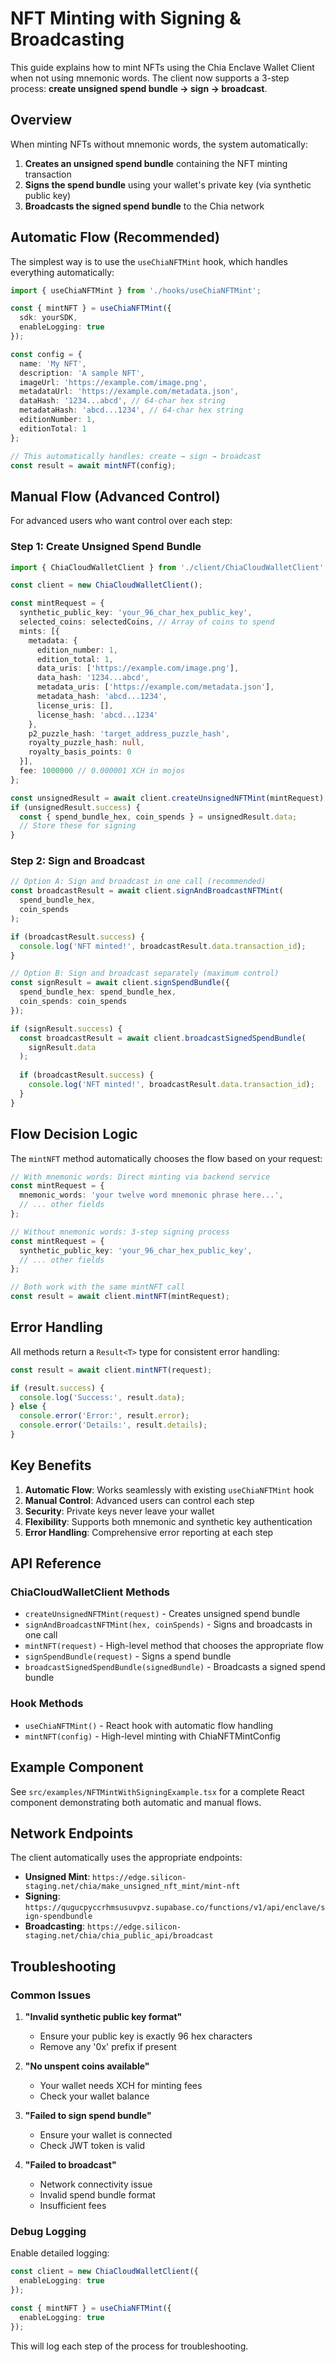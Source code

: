 # NFT Minting with Signing & Broadcasting

This guide explains how to mint NFTs using the Chia Enclave Wallet Client when not using mnemonic words. The client now supports a 3-step process: **create unsigned spend bundle → sign → broadcast**.

## Overview

When minting NFTs without mnemonic words, the system automatically:

1. **Creates an unsigned spend bundle** containing the NFT minting transaction
2. **Signs the spend bundle** using your wallet's private key (via synthetic public key)
3. **Broadcasts the signed spend bundle** to the Chia network

## Automatic Flow (Recommended)

The simplest way is to use the `useChiaNFTMint` hook, which handles everything automatically:

```typescript
import { useChiaNFTMint } from './hooks/useChiaNFTMint';

const { mintNFT } = useChiaNFTMint({
  sdk: yourSDK,
  enableLogging: true
});

const config = {
  name: 'My NFT',
  description: 'A sample NFT',
  imageUrl: 'https://example.com/image.png',
  metadataUrl: 'https://example.com/metadata.json',
  dataHash: '1234...abcd', // 64-char hex string
  metadataHash: 'abcd...1234', // 64-char hex string
  editionNumber: 1,
  editionTotal: 1
};

// This automatically handles: create → sign → broadcast
const result = await mintNFT(config);
```

## Manual Flow (Advanced Control)

For advanced users who want control over each step:

### Step 1: Create Unsigned Spend Bundle

```typescript
import { ChiaCloudWalletClient } from './client/ChiaCloudWalletClient';

const client = new ChiaCloudWalletClient();

const mintRequest = {
  synthetic_public_key: 'your_96_char_hex_public_key',
  selected_coins: selectedCoins, // Array of coins to spend
  mints: [{
    metadata: {
      edition_number: 1,
      edition_total: 1,
      data_uris: ['https://example.com/image.png'],
      data_hash: '1234...abcd',
      metadata_uris: ['https://example.com/metadata.json'],
      metadata_hash: 'abcd...1234',
      license_uris: [],
      license_hash: 'abcd...1234'
    },
    p2_puzzle_hash: 'target_address_puzzle_hash',
    royalty_puzzle_hash: null,
    royalty_basis_points: 0
  }],
  fee: 1000000 // 0.000001 XCH in mojos
};

const unsignedResult = await client.createUnsignedNFTMint(mintRequest);
if (unsignedResult.success) {
  const { spend_bundle_hex, coin_spends } = unsignedResult.data;
  // Store these for signing
}
```

### Step 2: Sign and Broadcast

```typescript
// Option A: Sign and broadcast in one call (recommended)
const broadcastResult = await client.signAndBroadcastNFTMint(
  spend_bundle_hex,
  coin_spends
);

if (broadcastResult.success) {
  console.log('NFT minted!', broadcastResult.data.transaction_id);
}

// Option B: Sign and broadcast separately (maximum control)
const signResult = await client.signSpendBundle({
  spend_bundle_hex: spend_bundle_hex,
  coin_spends: coin_spends
});

if (signResult.success) {
  const broadcastResult = await client.broadcastSignedSpendBundle(
    signResult.data
  );
  
  if (broadcastResult.success) {
    console.log('NFT minted!', broadcastResult.data.transaction_id);
  }
}
```

## Flow Decision Logic

The `mintNFT` method automatically chooses the flow based on your request:

```typescript
// With mnemonic words: Direct minting via backend service
const mintRequest = {
  mnemonic_words: 'your twelve word mnemonic phrase here...',
  // ... other fields
};

// Without mnemonic words: 3-step signing process
const mintRequest = {
  synthetic_public_key: 'your_96_char_hex_public_key',
  // ... other fields
};

// Both work with the same mintNFT call
const result = await client.mintNFT(mintRequest);
```

## Error Handling

All methods return a `Result<T>` type for consistent error handling:

```typescript
const result = await client.mintNFT(request);

if (result.success) {
  console.log('Success:', result.data);
} else {
  console.error('Error:', result.error);
  console.error('Details:', result.details);
}
```

## Key Benefits

1. **Automatic Flow**: Works seamlessly with existing `useChiaNFTMint` hook
2. **Manual Control**: Advanced users can control each step
3. **Security**: Private keys never leave your wallet
4. **Flexibility**: Supports both mnemonic and synthetic key authentication
5. **Error Handling**: Comprehensive error reporting at each step

## API Reference

### ChiaCloudWalletClient Methods

- `createUnsignedNFTMint(request)` - Creates unsigned spend bundle
- `signAndBroadcastNFTMint(hex, coinSpends)` - Signs and broadcasts in one call
- `mintNFT(request)` - High-level method that chooses the appropriate flow
- `signSpendBundle(request)` - Signs a spend bundle
- `broadcastSignedSpendBundle(signedBundle)` - Broadcasts a signed spend bundle

### Hook Methods

- `useChiaNFTMint()` - React hook with automatic flow handling
- `mintNFT(config)` - High-level minting with ChiaNFTMintConfig

## Example Component

See `src/examples/NFTMintWithSigningExample.tsx` for a complete React component demonstrating both automatic and manual flows.

## Network Endpoints

The client automatically uses the appropriate endpoints:

- **Unsigned Mint**: `https://edge.silicon-staging.net/chia/make_unsigned_nft_mint/mint-nft`
- **Signing**: `https://qugucpyccrhmsusuvpvz.supabase.co/functions/v1/api/enclave/sign-spendbundle`
- **Broadcasting**: `https://edge.silicon-staging.net/chia/chia_public_api/broadcast`

## Troubleshooting

### Common Issues

1. **"Invalid synthetic public key format"**
   - Ensure your public key is exactly 96 hex characters
   - Remove any '0x' prefix if present

2. **"No unspent coins available"**
   - Your wallet needs XCH for minting fees
   - Check your wallet balance

3. **"Failed to sign spend bundle"**
   - Ensure your wallet is connected
   - Check JWT token is valid

4. **"Failed to broadcast"**
   - Network connectivity issue
   - Invalid spend bundle format
   - Insufficient fees

### Debug Logging

Enable detailed logging:

```typescript
const client = new ChiaCloudWalletClient({
  enableLogging: true
});

const { mintNFT } = useChiaNFTMint({
  enableLogging: true
});
```

This will log each step of the process for troubleshooting.
